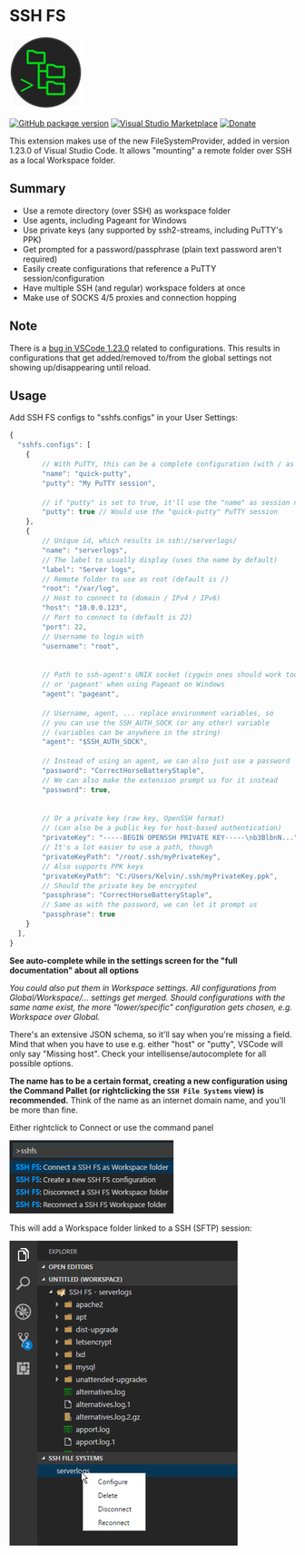 
# SSH FS

![Logo](./resources/Logo.png)

[![GitHub package version](https://img.shields.io/github/last-commit/SchoofsKelvin/vscode-sshfs.svg)](https://github.com/SchoofsKelvin/vscode-sshfs) 
[![Visual Studio Marketplace](https://img.shields.io/vscode-marketplace/d/Kelvin.vscode-sshfs.svg)](https://marketplace.visualstudio.com/items?itemName=Kelvin.vscode-sshfs)
 [![Donate](https://img.shields.io/badge/Donate-PayPal-green.svg)](https://www.paypal.com/cgi-bin/webscr?cmd=_s-xclick&hosted_button_id=RLYCWPYEC5WZL)


This extension makes use of the new FileSystemProvider, added in version 1.23.0 of Visual Studio Code. It allows "mounting" a remote folder over SSH as a local Workspace folder.

## Summary
* Use a remote directory (over SSH) as workspace folder
* Use agents, including Pageant for Windows
* Use private keys (any supported by ssh2-streams, including PuTTY's PPK)
* Get prompted for a password/passphrase (plain text password aren't required)
* Easily create configurations that reference a PuTTY session/configuration
* Have multiple SSH (and regular) workspace folders at once
* Make use of SOCKS 4/5 proxies and connection hopping

## Note
There is a [bug in VSCode 1.23.0](https://github.com/Microsoft/vscode/issues/49258) related to configurations. This results in configurations that get added/removed to/from the global settings not showing up/disappearing until reload.

## Usage
Add SSH FS configs to "sshfs.configs" in your User Settings:
```js
{
  "sshfs.configs": [
    {
        // With PuTTY, this can be a complete configuration (with / as root)
        "name": "quick-putty",
        "putty": "My PuTTY session",

        // if "putty" is set to true, it'll use the "name" as session name
        "putty": true // Would use the "quick-putty" PuTTY session
    },
    {
        // Unique id, which results in ssh://serverlogs/
        "name": "serverlogs",
        // The label to usually display (uses the name by default)
        "label": "Server logs",
        // Remote folder to use as root (default is /)
        "root": "/var/log",
        // Host to connect to (domain / IPv4 / IPv6)
        "host": "10.0.0.123",
        // Port to connect to (default is 22)
        "port": 22,
        // Username to login with
        "username": "root",


        // Path to ssh-agent's UNIX socket (cygwin ones should work too)
        // or 'pageant' when using Pageant on Windows
        "agent": "pageant",

        // Username, agent, ... replace environment variables, so
        // you can use the SSH_AUTH_SOCK (or any other) variable
        // (variables can be anywhere in the string)
        "agent": "$SSH_AUTH_SOCK",
        
        // Instead of using an agent, we can also just use a password
        "password": "CorrectHorseBatteryStaple",
        // We can also make the extension prompt us for it instead
        "password": true,
        

        // Or a private key (raw key, OpenSSH format)
        // (can also be a public key for host-based authentication)
        "privateKey": "-----BEGIN OPENSSH PRIVATE KEY-----\nb3BlbnN...",
        // It's a lot easier to use a path, though
        "privateKeyPath": "/root/.ssh/myPrivateKey",
        // Also supports PPK keys
        "privateKeyPath": "C:/Users/Kelvin/.ssh/myPrivateKey.ppk",
        // Should the private key be encrypted
        "passphrase": "CorrectHorseBatteryStaple",
        // Same as with the password, we can let it prompt us
        "passphrase": true
    }
  ],
}
```
**See auto-complete while in the settings screen for the "full documentation" about all options**

*You could also put them in Workspace settings. All configurations from Global/Workspace/... settings get merged. Should configurations with the same name exist, the more "lower/specific" configuration gets chosen, e.g. Workspace over Global.*

There's an extensive JSON schema, so it'll say when you're missing a field. Mind that when you have to use e.g. either "host" or "putty", VSCode will only say "Missing host". Check your intellisense/autocomplete for all possible options.

**The name has to be a certain format, creating a new configuration using the Command Pallet (or rightclicking the `SSH File Systems` view) is recommended.** Think of the name as an internet domain name, and you'll be more than fine.

Either rightclick to Connect or use the command panel

![Using the Command Panel](./media/screenshot-commandpanel.png)

This will add a Workspace folder linked to a SSH (SFTP) session:

![Workspace folder added](./media/screenshot-explorer.png)

